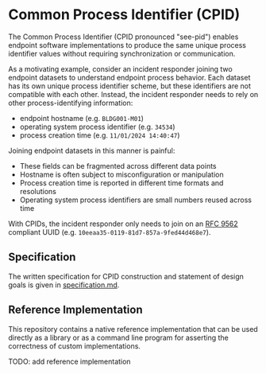 # Common Process Identifier (CPID)

The Common Process Identifier (CPID pronounced "see-pid") enables endpoint software implementations to produce the same unique process identifier values without requiring synchronization or communication.

As a motivating example, consider an incident responder joining two endpoint datasets to understand endpoint process behavior.
Each dataset has its own unique process identifier scheme, but these identifiers are not compatible with each other.
Instead, the incident responder needs to rely on other process-identifying information:
- endpoint hostname (e.g. `BLDG001-M01`)
- operating system process identifier (e.g. `34534`)
- process creation time (e.g. `11/01/2024 14:40:47`)

Joining endpoint datasets in this manner is painful:
- These fields can be fragmented across different data points
- Hostname is often subject to misconfiguration or manipulation
- Process creation time is reported in different time formats and resolutions
- Operating system process identifiers are small numbers reused across time

With CPIDs, the incident responder only needs to join on an [RFC 9562](https://datatracker.ietf.org/doc/html/rfc9562) compliant UUID (e.g. `10eeaa35-0119-81d7-857a-9fed44d468e7`).  

## Specification

The written specification for CPID construction and statement of design goals is given in [specification.md](specification.md).

## Reference Implementation

This repository contains a native reference implementation that can be used directly as a library or as a command line program for asserting the correctness of custom implementations.

TODO: add reference implementation
